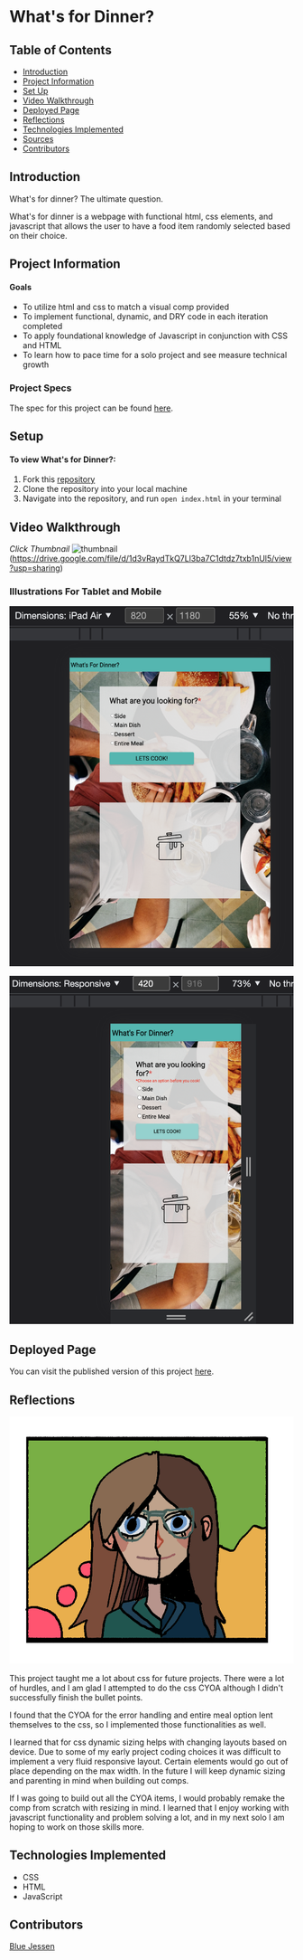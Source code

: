 # What's for Dinner?

## Table of Contents
- [Introduction](#introduction)
- [Project Information](#project-information)
- [Set Up](#set-up)
- [Video Walkthrough](#video-walkthrough)
- [Deployed Page](#deployed-page)
- [Reflections](#reflections)
- [Technologies Implemented](#technologies-implemented)
- [Sources](#sources)
- [Contributors](#contributors)
## Introduction
What's for dinner? The ultimate question.

What's for dinner is a webpage with functional html, css elements, and javascript that allows
the user to have a food item randomly selected based on their choice.


## Project Information
#### Goals
- To utilize html and css to match a visual comp provided
- To implement functional, dynamic, and DRY code in each iteration completed
- To apply foundational knowledge of Javascript in conjunction with CSS and HTML
- To learn how to pace time for a solo project and see measure technical growth

### Project Specs
The spec for this project can be found [here](https://frontend.turing.io/projects/module-1/dinner.html).

## Setup
#### To view **What's for Dinner?:**
1. Fork this [repository](https://github.com/BlueJessen/whats-for-dinner)
2. Clone the repository into your local machine
3. Navigate into the repository, and run `open index.html` in your terminal

## Video Walkthrough
*Click Thumbnail*
![thumbnail](assets/video-thumbnail.png)(https://drive.google.com/file/d/1d3vRaydTkQ7Ll3ba7C1dtdz7txb1nUl5/view?usp=sharing)

### Illustrations For Tablet and Mobile

![tablet](assets/Tablet.png)

![mobile](assets/mobile.png)

## Deployed Page

You can visit the published version of this project [here](https://bluejessen.github.io/whats-for-dinner/).

## Reflections
![Blue](assets/blue-icon-4-9-22.png)

 This project taught me a lot about css for future projects.  There were a lot of hurdles, and I am glad I attempted to do the css CYOA although I didn't successfully finish the bullet points.  

 I found that the CYOA for the error handling and entire meal option lent themselves to the css, so I implemented those functionalities as well.  

 I learned that for css dynamic sizing helps with changing layouts based on device.  Due to some of my
 early project coding choices it was difficult to implement a very fluid responsive layout.  Certain elements would go out of place depending on the max width.  In the future I will keep dynamic sizing and parenting in mind when building out comps.

 If I was going to build out all the CYOA items, I would probably remake the comp from scratch with resizing in mind.  I learned that I enjoy working with javascript functionality and problem solving a lot, and in my next solo I am hoping to work on those skills more. 

## Technologies Implemented

- CSS
- HTML
- JavaScript

## Contributors

[Blue Jessen](https://github.com/BlueJessen)

